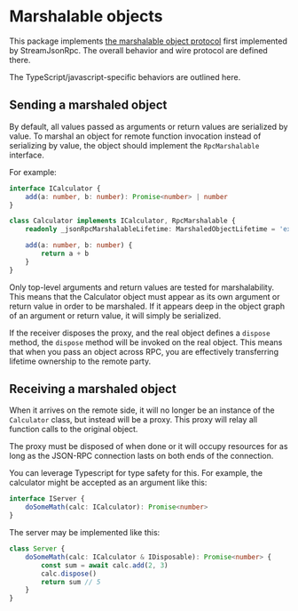 # Marshalable objects

This package implements [the marshalable object protocol](https://microsoft.github.io/vs-streamjsonrpc/exotic_types/general_marshaled_objects.html) first implemented by StreamJsonRpc.
The overall behavior and wire protocol are defined there.

The TypeScript/javascript-specific behaviors are outlined here.

## Sending a marshaled object

By default, all values passed as arguments or return values are serialized by value.
To marshal an object for remote function invocation instead of serializing by value, the object should implement the `RpcMarshalable` interface.

For example:

```ts
interface ICalculator {
    add(a: number, b: number): Promise<number> | number
}

class Calculator implements ICalculator, RpcMarshalable {
    readonly _jsonRpcMarshalableLifetime: MarshaledObjectLifetime = 'explicit'

    add(a: number, b: number) {
        return a + b
    }
}
```

Only top-level arguments and return values are tested for marshalability.
This means that the Calculator object must appear as its own argument or return value in order to be marshaled.
If it appears deep in the object graph of an argument or return value, it will simply be serialized.

If the receiver disposes the proxy, and the real object defines a `dispose` method, the `dispose` method will be invoked on the real object.
This means that when you pass an object across RPC, you are effectively transferring lifetime ownership to the remote party.

## Receiving a marshaled object

When it arrives on the remote side, it will no longer be an instance of the `Calculator` class, but instead will be a proxy.
This proxy will relay all function calls to the original object.

The proxy must be disposed of when done or it will occupy resources for as long as the JSON-RPC connection lasts on both ends of the connection.

You can leverage Typescript for type safety for this. For example, the calculator might be accepted as an argument like this:

```ts
interface IServer {
    doSomeMath(calc: ICalculator): Promise<number>
}
```

The server may be implemented like this:

```ts
class Server {
    doSomeMath(calc: ICalculator & IDisposable): Promise<number> {
        const sum = await calc.add(2, 3)
        calc.dispose()
        return sum // 5
    }
}
```

